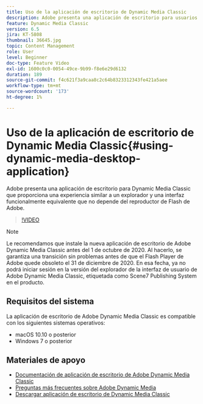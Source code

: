 ```yaml
---
title: Uso de la aplicación de escritorio de Dynamic Media Classic
description: Adobe presenta una aplicación de escritorio para usuarios de Dynamic Media Classic que ya no depende de la tecnología de Flash de Adobe en el explorador.
feature: Dynamic Media Classic
version: 6.5
jira: KT-5808
thumbnail: 36645.jpg
topic: Content Management
role: User
level: Beginner
doc-type: Feature Video
exl-id: 1600c0c0-0054-49ce-9b99-f8e6e29d6132
duration: 189
source-git-commit: f4c621f3a9caa8c2c64b8323312343fe421a5aee
workflow-type: tm+mt
source-wordcount: '173'
ht-degree: 1%

---
```


# Uso de la aplicación de escritorio de Dynamic Media Classic{#using-dynamic-media-desktop-application}

Adobe presenta una aplicación de escritorio para Dynamic Media Classic que proporciona una experiencia similar a un explorador y una interfaz funcionalmente equivalente que no depende del reproductor de Flash de Adobe.

>[!VIDEO](https://video.tv.adobe.com/v/36645?quality=12&learn=on)

>[!NOTE]
>
> Le recomendamos que instale la nueva aplicación de escritorio de Adobe Dynamic Media Classic antes del 1 de octubre de 2020. Al hacerlo, se garantiza una transición sin problemas antes de que el Flash Player de Adobe quede obsoleto el 31 de diciembre de 2020. En esa fecha, ya no podrá iniciar sesión en la versión del explorador de la interfaz de usuario de Adobe Dynamic Media Classic, etiquetada como Scene7 Publishing System en el producto.

## Requisitos del sistema

La aplicación de escritorio de Adobe Dynamic Media Classic es compatible con los siguientes sistemas operativos:

* macOS 10.10 o posterior
* Windows 7 o posterior

## Materiales de apoyo

* [Documentación de aplicación de escritorio de Adobe Dynamic Media Classic](https://experienceleague.adobe.com/docs/dynamic-media-classic/using/intro/dynamic-media-classic-desktop-app.html)
* [Preguntas más frecuentes sobre Adobe Dynamic Media](https://experienceleague.adobe.com/docs/dynamic-media-classic/using/new-ui-2020.html)
* [Descargar aplicación de escritorio de Dynamic Media Classic](https://experienceleague.adobe.com/docs/dynamic-media-classic/using/new-ui-2020.html)
